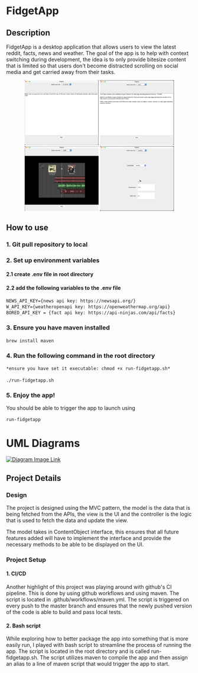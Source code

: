 # FidgetApp
## Description
FidgetApp is a desktop application that allows users to view the latest reddit, facts, news and weather.
The goal of the app is to help with context switching during development, the idea 
is to only provide bitesize content that is limited so that users don't become distracted scrolling on 
social media and get carried away from their tasks. 

<p align="center">
  <img src="src/main/resources/imbored.png" width="200" />
  <img src="src/main/resources/news.png" width="200" /> 
  <img src="src/main/resources/reddit.png" width="200" />
  <img src="src/main/resources/weather.png" width="200" />
</p>

## How to use
### 1. Git pull repository to local 
### 2. Set up environment variables
#### 2.1 create .env file in root directory 
#### 2.2 add the following variables to the .env file
```
NEWS_API_KEY={news api key: https://newsapi.org/}
W_API_KEY={weatheropenapi key: https://openweathermap.org/api}
BORED_API_KEY = {fact api key: https://api-ninjas.com/api/facts}
```
### 3. Ensure you have maven installed
```
brew install maven
```
### 4. Run the following command in the root directory
```
*ensure you have set it executable: chmod +x run-fidgetapp.sh* 

./run-fidgetapp.sh
```
### 5. Enjoy the app!
You should be able to trigger the app to launch using 
```
run-fidgetapp
```
# UML Diagrams
[![Diagram Image Link](https://tinyurl.com/yukc5b2h)](https://tinyurl.com/yukc5b2h)<!--![Diagram Image Link](./uml.puml)-->

## Project Details
### Design 
The project is designed using the MVC pattern, 
the model is the data that is being fetched from the APIs, the view is the UI and the controller is the logic 
that is used to fetch the data and update the view.

The model takes in ContentObject interface, this ensures that all future features added 
will have to implement the interface and provide the necessary methods to be able to be displayed on the UI.

### Project Setup 
#### 1. CI/CD
Another highlight of this project was playing around with github's CI pipeline. This is done by using github workflows and 
using maven. The script is located in .github/workflows/maven.yml. The script is triggered on every push to the master branch
and ensures that the newly pushed version of the code is able to build and pass local tests. 
#### 2. Bash script 
While exploring how to better package the app into something that is more easily run, I played with bash script to streamline
the process of running the app. The script is located in the root directory and is called run-fidgetapp.sh. The script utilizes
maven to compile the app and then assign an alias to a line of maven script that would trigger the app to start. 